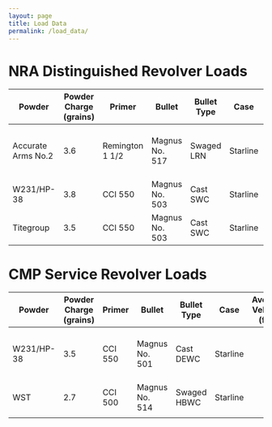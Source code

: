```yaml
---
layout: page
title: Load Data
permalink: /load_data/
---
```


# NRA Distinguished Revolver Loads

| Powder             | Powder Charge (grains) | Primer          | Bullet         | Bullet Type | Case     | Average Velocity (fps) | Mean Group Radius | Notes                                      |
|--------------------|------------------------|-----------------|----------------|-------------|----------|------------------------|-------------------|--------------------------------------------|
| Accurate Arms No.2 | 3.6                    | Remington 1 1/2 | Magnus No. 517 | Swaged LRN  | Starline |           705          |                   | First 6 point leg obtained with this load. |
| W231/HP-38         | 3.8                    | CCI 550         | Magnus No. 503 | Cast SWC    | Starline |                        |                   |                                            |
| Titegroup          | 3.5                    | CCI 550         | Magnus No. 503 | Cast SWC    | Starline |                        |                   |                                            |

# CMP Service Revolver Loads

| Powder     | Powder Charge (grains) | Primer  | Bullet         | Bullet Type | Case     | Average Velocity (fps) | Mean Group Radius | Notes                                      |
|------------|------------------------|---------|----------------|-------------|----------|------------------------|-------------------|--------------------------------------------|
| W231/HP-38 | 3.5                    | CCI 550 | Magnus No. 501 | Cast DEWC   | Starline |                        |                   | First 6 point leg obtained with this load. |
| WST        | 2.7                    | CCI 500 | Magnus No. 514 | Swaged HBWC | Starline |                        |                   |                                            |
|            |                        |         |                |             |          |                        |                   |                                            |

